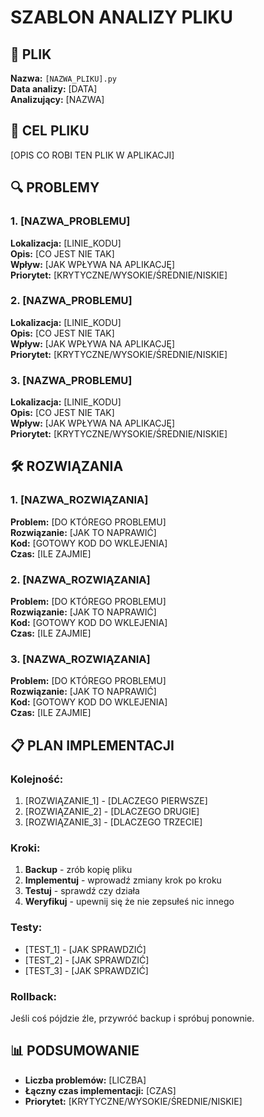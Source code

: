 # SZABLON ANALIZY PLIKU

## 📄 PLIK

**Nazwa:** `[NAZWA_PLIKU].py`  
**Data analizy:** [DATA]  
**Analizujący:** [NAZWA]

## 🎯 CEL PLIKU

[OPIS CO ROBI TEN PLIK W APLIKACJI]

## 🔍 PROBLEMY

### 1. [NAZWA_PROBLEMU]

**Lokalizacja:** [LINIE_KODU]  
**Opis:** [CO JEST NIE TAK]  
**Wpływ:** [JAK WPŁYWA NA APLIKACJĘ]  
**Priorytet:** [KRYTYCZNE/WYSOKIE/ŚREDNIE/NISKIE]

### 2. [NAZWA_PROBLEMU]

**Lokalizacja:** [LINIE_KODU]  
**Opis:** [CO JEST NIE TAK]  
**Wpływ:** [JAK WPŁYWA NA APLIKACJĘ]  
**Priorytet:** [KRYTYCZNE/WYSOKIE/ŚREDNIE/NISKIE]

### 3. [NAZWA_PROBLEMU]

**Lokalizacja:** [LINIE_KODU]  
**Opis:** [CO JEST NIE TAK]  
**Wpływ:** [JAK WPŁYWA NA APLIKACJĘ]  
**Priorytet:** [KRYTYCZNE/WYSOKIE/ŚREDNIE/NISKIE]

## 🛠️ ROZWIĄZANIA

### 1. [NAZWA_ROZWIĄZANIA]

**Problem:** [DO KTÓREGO PROBLEMU]  
**Rozwiązanie:** [JAK TO NAPRAWIĆ]  
**Kod:** [GOTOWY KOD DO WKLEJENIA]  
**Czas:** [ILE ZAJMIE]

### 2. [NAZWA_ROZWIĄZANIA]

**Problem:** [DO KTÓREGO PROBLEMU]  
**Rozwiązanie:** [JAK TO NAPRAWIĆ]  
**Kod:** [GOTOWY KOD DO WKLEJENIA]  
**Czas:** [ILE ZAJMIE]

### 3. [NAZWA_ROZWIĄZANIA]

**Problem:** [DO KTÓREGO PROBLEMU]  
**Rozwiązanie:** [JAK TO NAPRAWIĆ]  
**Kod:** [GOTOWY KOD DO WKLEJENIA]  
**Czas:** [ILE ZAJMIE]

## 📋 PLAN IMPLEMENTACJI

### Kolejność:

1. [ROZWIĄZANIE_1] - [DLACZEGO PIERWSZE]
2. [ROZWIĄZANIE_2] - [DLACZEGO DRUGIE]
3. [ROZWIĄZANIE_3] - [DLACZEGO TRZECIE]

### Kroki:

1. **Backup** - zrób kopię pliku
2. **Implementuj** - wprowadź zmiany krok po kroku
3. **Testuj** - sprawdź czy działa
4. **Weryfikuj** - upewnij się że nie zepsułeś nic innego

### Testy:

- [TEST_1] - [JAK SPRAWDZIĆ]
- [TEST_2] - [JAK SPRAWDZIĆ]
- [TEST_3] - [JAK SPRAWDZIĆ]

### Rollback:

Jeśli coś pójdzie źle, przywróć backup i spróbuj ponownie.

## 📊 PODSUMOWANIE

- **Liczba problemów:** [LICZBA]
- **Łączny czas implementacji:** [CZAS]
- **Priorytet:** [KRYTYCZNE/WYSOKIE/ŚREDNIE/NISKIE]
